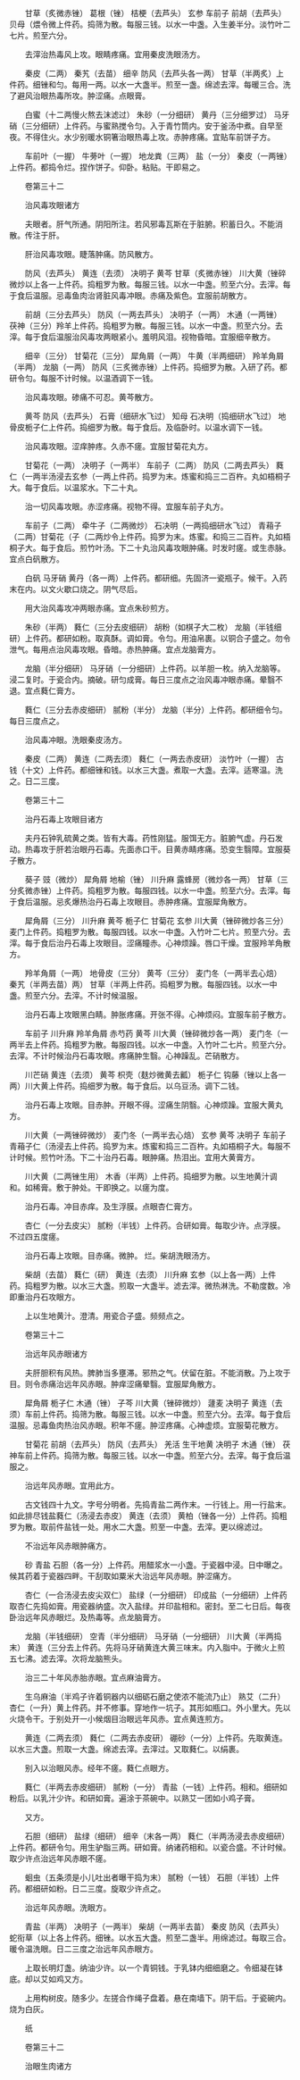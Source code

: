 <!-- { "loadSidebar": true } -->
　　甘草（炙微赤锉） 葛根（锉） 桔梗（去芦头） 玄参 车前子 前胡（去芦头） 贝母（煨令微上件药。捣筛为散。每服三钱。以水一中盏。入生姜半分。淡竹叶二七片。煎至六分。

　　去滓治热毒风上攻。眼睛疼痛。宜用秦皮洗眼汤方。

　　秦皮（二两） 秦艽（去苗） 细辛 防风（去芦头各一两） 甘草（半两炙）上件药。细锉和匀。每用一两。以水一大盏半。煎至一盏。绵滤去滓。每暖三合。洗了避风治眼热毒所攻。肿涩痛。点眼膏。

　　白蜜（十二两慢火熬去沫滤过） 朱砂（一分细研） 黄丹（三分细罗过） 马牙硝（三分细研）上件药。与蜜熟搅令匀。入于青竹筒内。安于釜汤中煮。自早至夜。不得住火。水少别暖水铜箸治眼热毒上攻。赤肿疼痛。宜贴车前饼子方。

　　车前叶（一握） 牛蒡叶（一握） 地龙粪（三两） 盐（一分） 秦皮（一两锉）上件药。都捣令烂。捏作饼子。仰卧。粘贴。干即易之。

　　卷第三十二

　　治风毒攻眼诸方

　　夫眼者。肝气所通。阴阳所注。若风邪毒瓦斯在于脏腑。积蓄日久。不能消散。传注于肝。

　　肝治风毒攻眼。睫落肿痛。防风散方。

　　防风（去芦头） 黄连（去须） 决明子 黄芩 甘草（炙微赤锉） 川大黄（锉碎微炒以上各一上件药。捣粗罗为散。每服三钱。以水一中盏。煎至六分。去滓。每于食后温服。忌毒鱼肉治肾脏风毒冲眼。赤痛及紫色。宜服前胡散方。

　　前胡（三分去芦头） 防风（一两去芦头） 决明子（一两） 木通（一两锉） 茯神（三分）羚羊上件药。捣粗罗为散。每服三钱。以水一中盏。煎至六分。去滓。每于食后温服治风毒攻两眼紧小。羞明风泪。视物昏暗。宜服细辛散方。

　　细辛（三分） 甘菊花（三分） 犀角屑（一两） 牛黄（半两细研） 羚羊角屑（半两） 龙脑（一两） 防风（三炙微赤锉）上件药。捣细罗为散。入研了药。都研令匀。每服不计时候。以温酒调下一钱。

　　治风毒攻眼。碜痛不可忍。黄芩散方。

　　黄芩 防风（去芦头） 石膏（细研水飞过） 知母 石决明（捣细研水飞过） 地骨皮栀子仁上件药。捣细罗为散。每于食后。及临卧时。以温水调下一钱。

　　治风毒攻眼。涩痒肿疼。久赤不瘥。宜服甘菊花丸方。

　　甘菊花（一两） 决明子（一两半） 车前子（二两） 防风（二两去芦头） 蕤仁（一两半汤浸去玄参（一两上件药。捣罗为末。炼蜜和捣三二百杵。丸如梧桐子大。每于食后。以温浆水。下二十丸。

　　治一切风毒攻眼。赤涩疼痛。视物不得。宜服车前子丸方。

　　车前子（二两） 牵牛子（二两微炒） 石决明（一两捣细研水飞过） 青葙子（二两）甘菊花（子（二两炒令上件药。捣罗为末。炼蜜。和捣三二百杵。丸如梧桐子大。每于食后。煎竹叶汤。下二十丸治风毒攻眼肿痛。时发时瘥。或生赤脉。宜点白矾散方。

　　白矾 马牙硝 黄丹（各一两）上件药。都研细。先固济一瓷瓶子。候干。入药末在内。以文火歇口烧之。阴气尽后。

　　用大治风毒攻冲两眼赤痛。宜点朱砂煎方。

　　朱砂（半两） 蕤仁（三分去皮细研） 胡粉（如棋子大二枚） 龙脑（半钱细研）上件药。都研如粉。取真酥。调如膏。令匀。用油帛裹。以铜合子盛之。勿令泄气。每用点治风毒攻眼。昏暗。赤热肿痛。宜点龙脑膏方。

　　龙脑（半分细研） 马牙硝（一分细研）上件药。以羊胆一枚。纳入龙脑等。浸二复时。于瓷合内。摘破。研匀成膏。每日三度点之治风毒冲眼赤痛。晕翳不退。宜点蕤仁膏方。

　　蕤仁（三分去赤皮细研） 腻粉（半分） 龙脑（半分）上件药。都研细令匀。每日三度点之。

　　治风毒冲眼。洗眼秦皮汤方。

　　秦皮（二两） 黄连（二两去须） 蕤仁（一两去赤皮研） 淡竹叶（一握） 古钱（十文）上件药。都细锉和钱。以水三大盏。煮取一大盏。去滓。适寒温。洗之。日二三度。

　　卷第三十二

　　治丹石毒上攻眼目诸方

　　夫丹石钟乳硫黄之类。皆有大毒。药性刚猛。服饵无方。脏腑气虚。丹石发动。热毒攻于肝若治眼丹石毒。先面赤口干。目黄赤睛疼痛。恐变生翳障。宜服葵子散方。

　　葵子 豉（微炒） 犀角屑 地榆（锉） 川升麻 露蜂房（微炒各一两） 甘草（三分炙微赤锉）上件药。捣粗罗为散。每服四钱。以水一中盏。煎至六分。去滓。每于食后温服。忌炙爆热治丹石毒上攻眼目。赤肿疼痛。宜服犀角散方。

　　犀角屑（三分） 川升麻 黄芩 栀子仁 甘菊花 玄参 川大黄（锉碎微炒各三分） 麦门上件药。捣粗罗为散。每服四钱。以水一中盏。入竹叶二七片。煎至六分。去滓。每于食后治丹石毒上攻眼目。涩痛瞳赤。心神烦躁。唇口干燥。宜服羚羊角散方。

　　羚羊角屑（一两） 地骨皮（三分） 黄芩（三分） 麦门冬（一两半去心焙） 秦艽（半两去苗）两） 甘草（半两上件药。捣粗罗为散。每服四钱。以水一中盏。煎至六分。去滓。不计时候温服。

　　治丹石毒上攻眼黑白睛。肿胀疼痛。开张不得。心神烦闷。宜服车前子散方。

　　车前子 川升麻 羚羊角屑 赤芍药 黄芩 川大黄（锉碎微炒各一两） 麦门冬（一两半去上件药。捣粗罗为散。每服四钱。以水一中盏。入竹叶二七片。煎至六分。去滓。不计时候治丹石毒攻眼。疼痛肿生翳。心神躁乱。芒硝散方。

　　川芒硝 黄连（去须） 黄芩 枳壳（麸炒微黄去瓤） 栀子仁 钩藤（锉以上各一两）川大黄上件药。捣细罗为散。每于食后。以乌豆汤。调下二钱。

　　治丹石毒上攻眼。目赤肿。开眼不得。涩痛生阴翳。心神烦躁。宜服大黄丸方。

　　川大黄（一两锉碎微炒） 麦门冬（一两半去心焙） 玄参 黄芩 决明子 车前子 青葙子仁（汤浸去上件药。捣罗为末。炼蜜和捣三二百杵。丸如梧桐子大。每服不计时候。煎竹叶汤。下二十治丹石毒。眼肿痛。热泪出。宜用大黄膏方。

　　川大黄（二两锉生用） 木香（半两）上件药。捣细罗为散。以生地黄汁调和。如稀膏。敷于肿处。干即换之。以瘥为度。

　　治丹石毒。冲目赤痒。及生浮膜。点眼杏仁膏方。

　　杏仁（一分去皮尖） 腻粉（半钱）上件药。合研如膏。每取少许。点浮膜。不过四五度瘥。

　　治丹石毒上攻眼。目赤痛。微肿。 烂。柴胡洗眼汤方。

　　柴胡（去苗） 蕤仁（研） 黄连（去须） 川升麻 玄参（以上各一两）上件药。捣粗罗为散。以水三大盏。煎取一大盏半。滤去滓。微热淋洗。不勒度数。冷即重治丹石攻眼方。

　　上以生地黄汁。澄清。用瓷合子盛。频频点之。

　　卷第三十二

　　治远年风赤眼诸方

　　夫肝胆积有风热。脾肺当多壅滞。邪热之气。伏留在脏。不能消散。乃上攻于目。则令赤痛治远年风赤眼。肿痒涩痛晕翳。宜服犀角散方。

　　犀角屑 栀子仁 木通（锉） 子芩 川大黄（锉碎微炒） 蘧麦 决明子 黄连（去须）车前上件药。捣筛为散。每服三钱。以水一中盏。煎至六分。去滓。每于食后温服。忌毒鱼肉热治风赤眼。积年不瘥。肿涩疼痛。心神虚烦。宜服菊花散方。

　　甘菊花 前胡（去芦头） 防风（去芦头） 羌活 生干地黄 决明子 木通（锉） 茯神车前上件药。捣筛为散。每服三钱。以水一中盏。煎至六分。去滓。每于食后温服之。

　　治远年风赤眼。宜用此方。

　　古文钱四十九文。字号分明者。先捣青盐二两作末。一行钱上。用一行盐末。如此排尽钱盐蕤仁（汤浸去赤皮） 黄连（去须） 黄柏（锉各一分）上件药。捣粗罗为散。取前件盐钱一处。用水二大盏。煎至一中盏。去滓。更以绵滤过。

　　不治远年风赤眼肿痛方。

　　砂 青盐 石胆（各一分）上件药。用醋浆水一小盏。于瓷器中浸。日中曝之。候其药着于瓷器四畔。干刮取如粟米大治远年风赤眼。肿涩痛方。

　　杏仁（一合汤浸去皮尖双仁） 盐绿（一分细研） 印成盐（一分细研）上件药取杏仁先捣如膏。用瓷器纳盛。次入盐绿。并印盐相和。密封。至二七日后。每夜卧治远年风赤眼烂。及热毒等。点龙脑膏方。

　　龙脑（半钱细研） 空青（半分细研） 马牙硝（一分细研） 川大黄（半两捣末） 黄连（三分去上件药。先将马牙硝黄连大黄三味末。内入脂中。于微火上煎五七沸。滤去滓。次将龙脑熊头。

　　治三二十年风赤胎赤眼。宜点麻油膏方。

　　生乌麻油（半鸡子许着铜器内以细砺石磨之使浓不能流乃止） 熟艾（二升） 杏仁（一升）黄上件药。并不修事。穿地作一坑子。其形如瓶口。外小里大。先以火烧令干。于别处开一小候烟目治眼远年风赤。宜点黄连煎方。

　　黄连（二两去须） 蕤仁（二两去赤皮研） 硼砂（一分）上件药。先取黄连。以水三大盏。煎取一大盏。绵滤去滓。去滓过。又取蕤仁。以绢裹。

　　别入以治眼风赤。经年不瘥。蕤仁点眼方。

　　蕤仁（半两去赤皮细研） 腻粉（一分） 青盐（一钱）上件药。相和。细研如粉后。以乳汁少许。和研如膏。遍涂于茶碗中。以熟艾一团如小鸡子膏。

　　又方。

　　石胆（细研） 盐绿（细研） 细辛（末各一两） 蕤仁（半两汤浸去赤皮细研）上件药。都研令匀。用生驴脂三两。研如膏。纳诸药相和。以瓷合盛。不计时候。取少许点治远年风赤眼不瘥。

　　蛔虫（五条须是小儿吐出者曝干捣为末） 腻粉（一钱） 石胆（半钱）上件药。都细研如粉。日二三度。旋取少许点之。

　　治远年风赤眼。洗眼方。

　　青盐（半两） 决明子（一两半） 柴胡（一两半去苗） 秦皮 防风（去芦头） 蛇衔草（以上各上件药。细锉。以水五大盏。煎至二盏半。用绵滤过。每取三合。暖令温洗眼。日二三度之治远年风赤眼方。

　　上取长明灯盏。纳油少许。以一个青铜钱。于乳钵内细细磨之。令细凝在钵底。却以艾如鸡又方。

　　上用构树皮。随多少。左搓合作绳子盘着。悬在南墙下。阴干后。于瓷碗内。烧为白灰。

　　纸

　　卷第三十二

　　治眼生肉诸方

